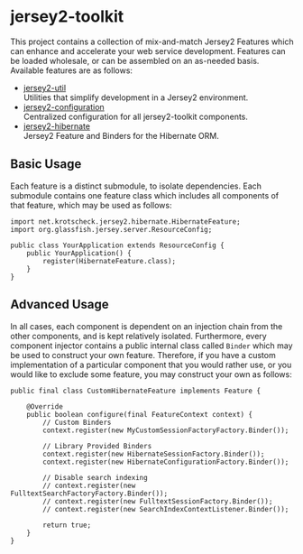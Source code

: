 # jersey2-toolkit

This project contains a collection of mix-and-match Jersey2 Features which
can enhance and accelerate your web service development. Features can be 
loaded wholesale, or can be assembled on an as-needed basis. Available features are as follows:

* [jersey2-util](http://krotscheck.github.io/jersey2-toolkit/jersey2-util)<br/>Utilities that simplify development in a Jersey2 environment.
* [jersey2-configuration](http://krotscheck.github.io/jersey2-toolkit/jersey2-configuration)<br/>Centralized configuration for all jersey2-toolkit components.
* [jersey2-hibernate](http://krotscheck.github.io/jersey2-toolkit/jersey2-hibernate)<br/>Jersey2 Feature and Binders for the Hibernate ORM.

## Basic Usage
Each feature is a distinct submodule, to isolate dependencies. Each submodule 
contains one feature class which includes all components of that feature, which
may be used as follows:

	import net.krotscheck.jersey2.hibernate.HibernateFeature;
	import org.glassfish.jersey.server.ResourceConfig;

	public class YourApplication extends ResourceConfig {
	    public YourApplication() {
	        register(HibernateFeature.class);
	    }
	}

## Advanced Usage
In all cases, each component is dependent on an injection chain from the other 
components, and is kept relatively isolated. Furthermore, every component 
injector contains a public internal class called <code>Binder</code> which 
may be used to construct your own feature. Therefore, if you have a custom 
implementation of a particular component that you would rather use, or you 
would like to exclude some feature, you may construct your own as follows:

    public final class CustomHibernateFeature implements Feature {
    
        @Override
        public boolean configure(final FeatureContext context) {
            // Custom Binders
            context.register(new MyCustomSessionFactoryFactory.Binder());
    
            // Library Provided Binders
            context.register(new HibernateSessionFactory.Binder());
            context.register(new HibernateConfigurationFactory.Binder());
    
            // Disable search indexing
            // context.register(new FulltextSearchFactoryFactory.Binder());
            // context.register(new FulltextSessionFactory.Binder());
            // context.register(new SearchIndexContextListener.Binder());
    
            return true;
        }
    }